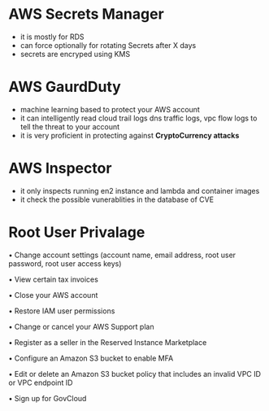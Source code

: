 # AWS Secrets Manager
-  it is mostly for RDS
- can force optionally for rotating  Secrets after X days
- secrets are encryped using KMS

# AWS GaurdDuty
-  machine learning based to protect your AWS account
- it can intelligently read cloud trail logs dns traffic logs, vpc flow logs to tell the threat to your account
- it is very proficient in protecting against **CryptoCurrency attacks**


# AWS Inspector
- it only inspects running en2 instance and lambda and container images
- it check the possible vunerablities in the database of CVE



# Root User Privalage
• Change account settings (account name, email address, root user password, root user access keys)

• View certain tax invoices

• Close your AWS account

• Restore IAM user permissions

• Change or cancel your AWS Support plan

• Register as a seller in the Reserved Instance Marketplace

• Configure an Amazon S3 bucket to enable MFA

• Edit or delete an Amazon S3 bucket policy that includes an invalid VPC ID or VPC endpoint ID

• Sign up for GovCloud